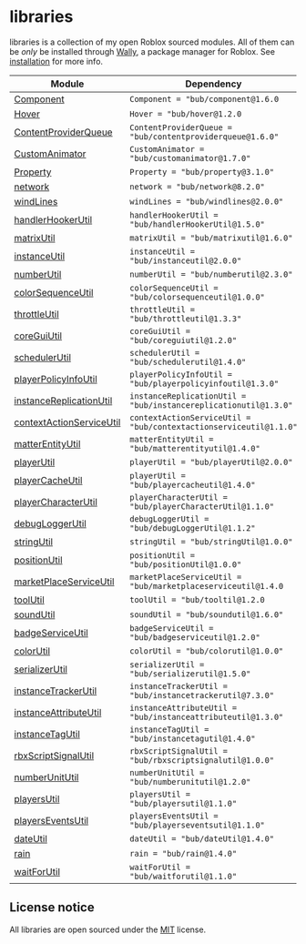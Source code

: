 # libraries

libraries is a collection of my open Roblox sourced modules. All of them can be *only* be installed through [Wally](https://wally.run), a package manager for Roblox. See [installation](https://bub.github.io/libraries/docs/intro/) for more info.

| Module | Dependency | Realm |
| -- | -- | -- |
| [Component](https://bub.github.io/libraries/api/Component) | `Component = "bub/component@1.6.0` | `shared` |
| [Hover](https://bub.github.io/libraries/api/Hover) | `Hover = "bub/hover@1.2.0` | `shared` |
| [ContentProviderQueue](https://bub.github.io/libraries/api/ContentProviderQueue) | `ContentProviderQueue = "bub/contentproviderqueue@1.6.0"` | `shared` |
| [CustomAnimator](https://bub.github.io/libraries/api/CustomAnimator) | `CustomAnimator = "bub/customanimator@1.7.0"` | `shared` |
| [Property](https://bub.github.io/libraries/api/Property) | `Property = "bub/property@3.1.0"` | `shared` |
| [network](https://bub.github.io/libraries/api/Network) | `network = "bub/network@8.2.0"` | `shared` |
| [windLines](https://bub.github.io/libraries/api/windLines) | `windLines = "bub/windlines@2.0.0"` | `shared` |
| [handlerHookerUtil](https://bub.github.io/libraries/api/handlerHookerUtil) | `handlerHookerUtil = "bub/handlerHookerUtil@1.5.0"` | `shared` |
| [matrixUtil](https://bub.github.io/libraries/api/matrixUtil) | `matrixUtil = "bub/matrixutil@1.6.0"` | `shared` |
| [instanceUtil](https://bub.github.io/libraries/api/InstanceUtil) | `instanceUtil = "bub/instanceutil@2.0.0"` | `shared` |
| [numberUtil](https://bub.github.io/libraries/api/numberUtil) | `numberUtil = "bub/numberutil@2.3.0"` | `shared` |
| [colorSequenceUtil](https://bub.github.io/libraries/api/colorSequenceUtil) | `colorSequenceUtil = "bub/colorsequenceutil@1.0.0"` | `shared` |
| [throttleUtil](https://bub.github.io/libraries/api/throttleUtil) | `throttleUtil = "bub/throttleutil@1.3.3"` | `shared` |
| [coreGuiUtil](https://bub.github.io/libraries/api/coreGuiUtil) | `coreGuiUtil = "bub/coreguiutil@1.2.0"` | `shared` |
| [schedulerUtil](https://bub.github.io/libraries/api/schedulerUtil) | `schedulerUtil = "bub/schedulerutil@1.4.0"` | `shared` |
| [playerPolicyInfoUtil](https://bub.github.io/libraries/api/playerPolicyInfoUtil) | `playerPolicyInfoUtil = "bub/playerpolicyinfoutil@1.3.0"` | `shared` |
| [instanceReplicationUtil](https://bub.github.io/libraries/api/instanceReplicationUtil) | `instanceReplicationUtil = "bub/instancereplicationutil@1.3.0"` | `shared` |
| [contextActionServiceUtil](https://bub.github.io/libraries/api/contextActionServiceUtil) | `contextActionServiceUtil = "bub/contextactionserviceutil@1.1.0"` | `shared` |
| [matterEntityUtil](https://bub.github.io/libraries/api/matterEntityUtil) | `matterEntityUtil = "bub/matterentityutil@1.4.0"` | `shared` |
| [playerUtil](https://bub.github.io/libraries/api/playerUtil) | `playerUtil = "bub/playerUtil@2.0.0"` | `shared` |
| [playerCacheUtil](https://bub.github.io/libraries/api/playerCacheUtil) | `playerUtil = "bub/playercacheutil@1.4.0"` | `shared` |
| [playerCharacterUtil](https://bub.github.io/libraries/api/playerCharacterUtil) | `playerCharacterUtil = "bub/playerCharacterUtil@1.1.0"` | `shared` |
| [debugLoggerUtil](https://bub.github.io/libraries/api/debugLoggerUtil) | `debugLoggerUtil = "bub/debugLoggerUtil@1.1.2"` | `shared` |
| [stringUtil](https://bub.github.io/libraries/api/stringUtil) | `stringUtil = "bub/stringUtil@1.0.0"` | `shared` |
| [positionUtil](https://bub.github.io/libraries/api/positionUtil) | `positionUtil = "bub/positionUtil@1.0.0"` | `shared` |
| [marketPlaceServiceUtil](https://bub.github.io/libraries/api/marketPlaceServiceUtil) | `marketPlaceServiceUtil = "bub/marketplaceserviceutil@1.4.0` | `shared` |
| [toolUtil](https://bub.github.io/libraries/api/toolUtil) | `toolUtil = "bub/tooltil@1.2.0` | `shared` |
| [soundUtil](https://bub.github.io/libraries/api/soundUtil) | `soundUtil = "bub/soundutil@1.6.0"` | `shared` |
| [badgeServiceUtil](https://bub.github.io/libraries/api/badgeServiceUtil) | `badgeServiceUtil = "bub/badgeserviceutil@1.2.0"` | `shared` |
| [colorUtil](https://bub.github.io/libraries/api/colorUtil) | `colorUtil = "bub/colorutil@1.0.0"` | `shared` |
| [serializerUtil](https://bub.github.io/libraries/api/serializerUtil) | `serializerUtil = "bub/serializerutil@1.5.0"` | `shared` |
| [instanceTrackerUtil](https://bub.github.io/libraries/api/instanceTrackerUtil) | `instanceTrackerUtil = "bub/instancetrackerutil@7.3.0"` | `shared` |
| [instanceAttributeUtil](https://bub.github.io/libraries/api/instanceAttributeUtil) | `instanceAttributeUtil = "bub/instanceattributeutil@1.3.0"` | `shared` |
| [instanceTagUtil](https://bub.github.io/libraries/api/instanceTagUtil) | `instanceTagUtil = "bub/instancetagutil@1.4.0"` | `shared` |
| [rbxScriptSignalUtil](https://bub.github.io/libraries/api/rbxScriptSignalUtil) | `rbxScriptSignalUtil = "bub/rbxscriptsignalutil@1.0.0"` | `shared` |
| [numberUnitUtil](https://bub.github.io/libraries/api/numberUnitUtil) | `numberUnitUtil = "bub/numberunitutil@1.2.0"` | `shared` |
| [playersUtil](https://bub.github.io/libraries/api/playersUtil) | `playersUtil = "bub/playersutil@1.1.0"` | `shared` |
| [playersEventsUtil](https://bub.github.io/libraries/api/playersEventsUtil) | `playersEventsUtil = "bub/playerseventsutil@1.1.0"` | `shared` |
| [dateUtil](https://bub.github.io/libraries/api/dateUtil) | `dateUtil = "bub/dateUtil@1.4.0"` | `shared` |
| [rain](https://bub.github.io/libraries/api/rain) | `rain = "bub/rain@1.4.0"` | `shared` |
| [waitForUtil](https://bub.github.io/libraries/api/waitForUtil) | `waitForUtil = "bub/waitforutil@1.1.0"` | `shared` |

## License notice

All libraries are open sourced under the [MIT](https://en.wikipedia.org/wiki/MIT_License) license.